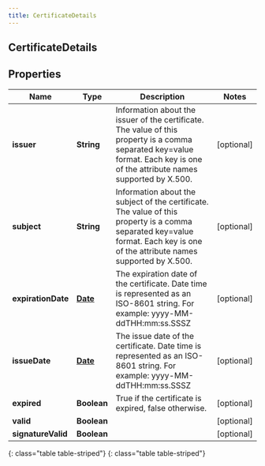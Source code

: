 ```yaml
---
title: CertificateDetails
---
```

## CertificateDetails


## Properties

| Name | Type | Description | Notes |
| ------------ | ------------- | ------------- | ------------- |
| **issuer** | **String** | Information about the issuer of the certificate.  The value of this property is a comma separated key=value format.  Each key is one of the attribute names supported by X.500. |  [optional] |
| **subject** | **String** | Information about the subject of the certificate.  The value of this property is a comma separated key=value format.  Each key is one of the attribute names supported by X.500. |  [optional] |
| **expirationDate** | [**Date**](Date.html) | The expiration date of the certificate. Date time is represented as an ISO-8601 string. For example: yyyy-MM-ddTHH:mm:ss.SSSZ |  [optional] |
| **issueDate** | [**Date**](Date.html) | The issue date of the certificate. Date time is represented as an ISO-8601 string. For example: yyyy-MM-ddTHH:mm:ss.SSSZ |  [optional] |
| **expired** | **Boolean** | True if the certificate is expired, false otherwise. |  [optional] |
| **valid** | **Boolean** |  |  [optional] |
| **signatureValid** | **Boolean** |  |  [optional] |
{: class="table table-striped"}
{: class="table table-striped"}


